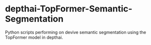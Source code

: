 # depthai-TopFormer-Semantic-Segmentation
 Python scripts performing on devive semantic segmentation using the TopFormer model in depthai.
